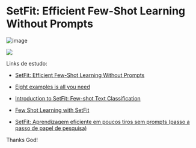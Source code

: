# SetFit: Efficient Few-Shot Learning Without Prompts



![image](https://user-images.githubusercontent.com/69597971/230695343-e07ab39d-4d84-43dc-a070-e9b1135f8c57.png)


![](https://huggingface.co/blog/assets/103_setfit/setfit_curves.png)


Links de estudo:

* [SetFit: Efficient Few-Shot Learning Without Prompts](https://huggingface.co/blog/setfit)

* [Eight examples is all you need](https://medium.com/mantisnlp/eight-examples-is-all-you-need-32dad6962e6e)

* [Introduction to SetFit: Few-shot Text Classification](https://levelup.gitconnected.com/introduction-to-setfit-few-shot-text-classification-3fbf3a5b9b90)

* [Few Shot Learning with SetFit](https://hutsons-hacks.info/few-shot-learning-with-setfit)

* [SetFit: Aprendizagem eficiente em poucos tiros sem prompts (passo a passo de papel de pesquisa)](https://www.youtube.com/watch?v=6WBK7XSXJM8)


Thanks God!

